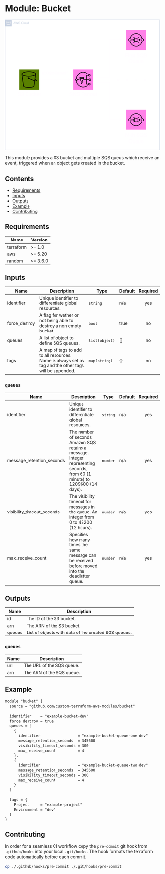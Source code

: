 # Module: Bucket

![Bucket visualized](.github/diagrams/bucket-transparent.png)

This module provides a S3 bucket and multiple SQS queus which receive an event, triggered when an object gets created in the bucket.

## Contents

- [Requirements](#requirements)
- [Inputs](#inputs)
- [Outputs](#outputs)
- [Example](#example)
- [Contributing](#contributing)

## Requirements

| Name      | Version  |
| --------- | -------- |
| terraform | >= 1.0   |
| aws       | >= 5.20  |
| random    | >= 3.6.0 |

## Inputs

| Name          | Description                                                                                           | Type           | Default | Required |
| ------------- | ----------------------------------------------------------------------------------------------------- | -------------- | ------- | :------: |
| identifier    | Unique identifier to differentiate global resources.                                                  | `string`       | n/a     |   yes    |
| force_destroy | A flag for wether or not being able to destroy a non empty bucket.                                    | `bool`         | true    |    no    |
| queues        | A list of object to define SQS queues.                                                                | `list(object)` | []      |    no    |
| tags          | A map of tags to add to all resources. Name is always set as tag and the other tags will be appended. | `map(string)`  | {}      |    no    |

### `queues`

| Name                       | Description                                                                                                                | Type     | Default | Required |
| -------------------------- | -------------------------------------------------------------------------------------------------------------------------- | -------- | ------- | :------: |
| identifier                 | Unique identifier to differentiate global resources.                                                                       | `string` | n/a     |   yes    |
| message_retention_seconds  | The number of seconds Amazon SQS retains a message. Integer representing seconds, from 60 (1 minute) to 1209600 (14 days). | `number` | n/a     |   yes    |
| visibility_timeout_seconds | The visibility timeout for messages in the queue. An integer from 0 to 43200 (12 hours).                                   | `number` | n/a     |   yes    |
| max_receive_count          | Specifies how many times the same message can be received before moved into the deadletter queue.                          | `number` | n/a     |   yes    |

## Outputs

| Name   | Description                                          |
| ------ | ---------------------------------------------------- |
| id     | The ID of the S3 bucket.                             |
| arn    | The ARN of the S3 bucket.                            |
| queues | List of objects with data of the created SQS queues. |

### `queues`

| Name | Description               |
| ---- | ------------------------- |
| url  | The URL of the SQS queue. |
| arn  | The ARN of the SQS queue. |

## Example

```hcl
module "bucket" {
  source = "github.com/custom-terraform-aws-modules/bucket"

  identifier    = "example-bucket-dev"
  force_destroy = true
  queues = [
    {
      identifier                 = "example-bucket-queue-one-dev"
      message_retention_seconds  = 345600
      visibility_timeout_seconds = 300
      max_receive_count          = 4
    },
    {
      identifier                 = "example-bucket-queue-two-dev"
      message_retention_seconds  = 345600
      visibility_timeout_seconds = 300
      max_receive_count          = 4
    }
  ]

  tags = {
    Project     = "example-project"
    Environment = "dev"
  }
}
```

## Contributing

In order for a seamless CI workflow copy the `pre-commit` git hook from `.github/hooks` into your local `.git/hooks`. The hook formats the terraform code automatically before each commit.

```bash
cp ./.github/hooks/pre-commit ./.git/hooks/pre-commit
```
